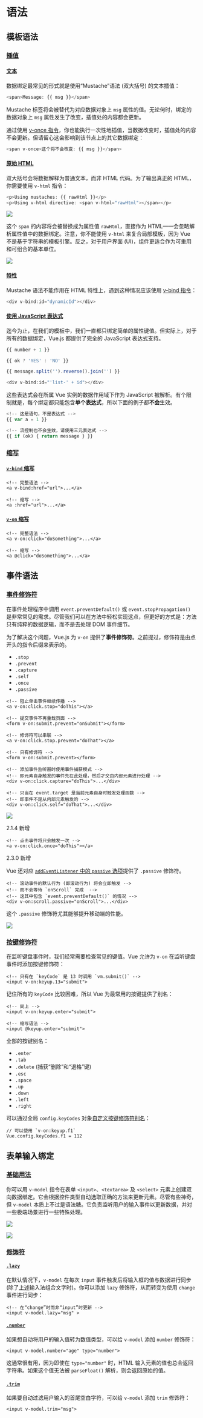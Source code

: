 # 语法

## 模板语法

### [插值](https://vuejs.bootcss.com/v2/guide/syntax.html#%E6%8F%92%E5%80%BC) <a id="&#x63D2;&#x503C;"></a>

#### [文本](https://vuejs.bootcss.com/v2/guide/syntax.html#%E6%96%87%E6%9C%AC) <a id="&#x6587;&#x672C;"></a>

数据绑定最常见的形式就是使用“Mustache”语法 \(双大括号\) 的文本插值：

```javascript
<span>Message: {{ msg }}</span>
```

Mustache 标签将会被替代为对应数据对象上 `msg` 属性的值。无论何时，绑定的数据对象上 `msg` 属性发生了改变，插值处的内容都会更新。

通过使用 [v-once 指令](https://vuejs.bootcss.com/v2/api/#v-once)，你也能执行一次性地插值，当数据改变时，插值处的内容不会更新。但请留心这会影响到该节点上的其它数据绑定：

```javascript
<span v-once>这个将不会改变: {{ msg }}</span>
```

#### [原始 HTML](https://vuejs.bootcss.com/v2/guide/syntax.html#%E5%8E%9F%E5%A7%8B-HTML) <a id="&#x539F;&#x59CB;-HTML"></a>

双大括号会将数据解释为普通文本，而非 HTML 代码。为了输出真正的 HTML，你需要使用 `v-html` 指令：

```javascript
<p>Using mustaches: {{ rawHtml }}</p>
<p>Using v-html directive: <span v-html="rawHtml"></span></p>
```

![](../.gitbook/assets/image%20%281%29.png)

 这个 `span` 的内容将会被替换成为属性值 `rawHtml`，直接作为 HTML——会忽略解析属性值中的数据绑定。注意，你不能使用 `v-html` 来复合局部模板，因为 Vue 不是基于字符串的模板引擎。反之，对于用户界面 \(UI\)，组件更适合作为可重用和可组合的基本单位。

![](../.gitbook/assets/image%20%282%29.png)

#### [特性](https://vuejs.bootcss.com/v2/guide/syntax.html#%E7%89%B9%E6%80%A7) <a id="&#x7279;&#x6027;"></a>

Mustache 语法不能作用在 HTML 特性上，遇到这种情况应该使用 [v-bind 指令](https://vuejs.bootcss.com/v2/api/#v-bind)：

```javascript
<div v-bind:id="dynamicId"></div>
```

#### [使用 JavaScript 表达式](https://vuejs.bootcss.com/v2/guide/syntax.html#%E4%BD%BF%E7%94%A8-JavaScript-%E8%A1%A8%E8%BE%BE%E5%BC%8F) <a id="&#x4F7F;&#x7528;-JavaScript-&#x8868;&#x8FBE;&#x5F0F;"></a>

迄今为止，在我们的模板中，我们一直都只绑定简单的属性键值。但实际上，对于所有的数据绑定，Vue.js 都提供了完全的 JavaScript 表达式支持。

```javascript
{{ number + 1 }}

{{ ok ? 'YES' : 'NO' }}

{{ message.split('').reverse().join('') }}

<div v-bind:id="'list-' + id"></div>
```

 这些表达式会在所属 Vue 实例的数据作用域下作为 JavaScript 被解析。有个限制就是，每个绑定都只能包含**单个表达式**，所以下面的例子都**不会**生效。

```javascript
<!-- 这是语句，不是表达式 -->
{{ var a = 1 }}

<!-- 流控制也不会生效，请使用三元表达式 -->
{{ if (ok) { return message } }}
```

### [缩写](https://vuejs.bootcss.com/v2/guide/syntax.html#%E7%BC%A9%E5%86%99) <a id="&#x7F29;&#x5199;"></a>

#### [`v-bind` 缩写](https://vuejs.bootcss.com/v2/guide/syntax.html#v-bind-%E7%BC%A9%E5%86%99) <a id="v-bind-&#x7F29;&#x5199;"></a>

```markup
<!-- 完整语法 -->
<a v-bind:href="url">...</a>

<!-- 缩写 -->
<a :href="url">...</a>
```

#### [`v-on` 缩写](https://vuejs.bootcss.com/v2/guide/syntax.html#v-on-%E7%BC%A9%E5%86%99) <a id="v-on-&#x7F29;&#x5199;"></a>

```markup
<!-- 完整语法 -->
<a v-on:click="doSomething">...</a>

<!-- 缩写 -->
<a @click="doSomething">...</a>
```

## 事件语法



### [事件修饰符](https://vuejs.bootcss.com/v2/guide/events.html#%E4%BA%8B%E4%BB%B6%E4%BF%AE%E9%A5%B0%E7%AC%A6) <a id="&#x4E8B;&#x4EF6;&#x4FEE;&#x9970;&#x7B26;"></a>

在事件处理程序中调用 `event.preventDefault()` 或 `event.stopPropagation()` 是非常常见的需求。尽管我们可以在方法中轻松实现这点，但更好的方式是：方法只有纯粹的数据逻辑，而不是去处理 DOM 事件细节。

为了解决这个问题，Vue.js 为 `v-on` 提供了**事件修饰符**。之前提过，修饰符是由点开头的指令后缀来表示的。

* `.stop`
* `.prevent`
* `.capture`
* `.self`
* `.once`
* `.passive`



```markup
<!-- 阻止单击事件继续传播 -->
<a v-on:click.stop="doThis"></a>

<!-- 提交事件不再重载页面 -->
<form v-on:submit.prevent="onSubmit"></form>

<!-- 修饰符可以串联 -->
<a v-on:click.stop.prevent="doThat"></a>

<!-- 只有修饰符 -->
<form v-on:submit.prevent></form>

<!-- 添加事件监听器时使用事件捕获模式 -->
<!-- 即元素自身触发的事件先在此处理，然后才交由内部元素进行处理 -->
<div v-on:click.capture="doThis">...</div>

<!-- 只当在 event.target 是当前元素自身时触发处理函数 -->
<!-- 即事件不是从内部元素触发的 -->
<div v-on:click.self="doThat">...</div>
```

![](../.gitbook/assets/image%20%283%29.png)

 2.1.4 新增

```markup
<!-- 点击事件将只会触发一次 -->
<a v-on:click.once="doThis"></a>
```

 2.3.0 新增

 Vue 还对应 [`addEventListener` 中的 `passive` 选项](https://developer.mozilla.org/en-US/docs/Web/API/EventTarget/addEventListener#Parameters)提供了 `.passive` 修饰符。

```markup
<!-- 滚动事件的默认行为 (即滚动行为) 将会立即触发 -->
<!-- 而不会等待 `onScroll` 完成  -->
<!-- 这其中包含 `event.preventDefault()` 的情况 -->
<div v-on:scroll.passive="onScroll">...</div>
```

 这个 `.passive` 修饰符尤其能够提升移动端的性能。

![](../.gitbook/assets/image%20%284%29.png)

### [按键修饰符](https://vuejs.bootcss.com/v2/guide/events.html#%E6%8C%89%E9%94%AE%E4%BF%AE%E9%A5%B0%E7%AC%A6) <a id="&#x6309;&#x952E;&#x4FEE;&#x9970;&#x7B26;"></a>

在监听键盘事件时，我们经常需要检查常见的键值。Vue 允许为 `v-on` 在监听键盘事件时添加按键修饰符：

```markup
<!-- 只有在 `keyCode` 是 13 时调用 `vm.submit()` -->
<input v-on:keyup.13="submit">
```

 记住所有的 `keyCode` 比较困难，所以 Vue 为最常用的按键提供了别名：

```markup
<!-- 同上 -->
<input v-on:keyup.enter="submit">

<!-- 缩写语法 -->
<input @keyup.enter="submit">
```

全部的按键别名：

* `.enter`
* `.tab`
* `.delete` \(捕获“删除”和“退格”键\)
* `.esc`
* `.space`
* `.up`
* `.down`
* `.left`
* `.right`

可以通过全局 `config.keyCodes` 对象[自定义按键修饰符别名](https://vuejs.bootcss.com/v2/api/#keyCodes)：

```markup
// 可以使用 `v-on:keyup.f1`
Vue.config.keyCodes.f1 = 112
```

## 表单输入绑定

### [基础用法](https://vuejs.bootcss.com/v2/guide/forms.html#%E5%9F%BA%E7%A1%80%E7%94%A8%E6%B3%95) <a id="&#x57FA;&#x7840;&#x7528;&#x6CD5;"></a>

你可以用 `v-model` 指令在表单 `<input>`、`<textarea>` 及 `<select>` 元素上创建双向数据绑定。它会根据控件类型自动选取正确的方法来更新元素。尽管有些神奇，但 `v-model` 本质上不过是语法糖。它负责监听用户的输入事件以更新数据，并对一些极端场景进行一些特殊处理。

![](../.gitbook/assets/image%20%285%29.png)

![](../.gitbook/assets/image%20%286%29.png)



### [修饰符](https://vuejs.bootcss.com/v2/guide/forms.html#%E4%BF%AE%E9%A5%B0%E7%AC%A6) <a id="&#x4FEE;&#x9970;&#x7B26;"></a>

#### [`.lazy`](https://vuejs.bootcss.com/v2/guide/forms.html#lazy) <a id="lazy"></a>

在默认情况下，`v-model` 在每次 `input` 事件触发后将输入框的值与数据进行同步 \(除了[上述](https://vuejs.bootcss.com/v2/guide/forms.html#vmodel-ime-tip)输入法组合文字时\)。你可以添加 `lazy` 修饰符，从而转变为使用 `change`事件进行同步：

```markup
<!-- 在“change”时而非“input”时更新 -->
<input v-model.lazy="msg" >
```

#### [`.number`](https://vuejs.bootcss.com/v2/guide/forms.html#number) <a id="number"></a>

如果想自动将用户的输入值转为数值类型，可以给 `v-model` 添加 `number` 修饰符：

```markup
<input v-model.number="age" type="number">
```

这通常很有用，因为即使在 `type="number"` 时，HTML 输入元素的值也总会返回字符串。如果这个值无法被 `parseFloat()` 解析，则会返回原始的值。

#### [`.trim`](https://vuejs.bootcss.com/v2/guide/forms.html#trim) <a id="trim"></a>

如果要自动过滤用户输入的首尾空白字符，可以给 `v-model` 添加 `trim` 修饰符：

```markup
<input v-model.trim="msg">
```



